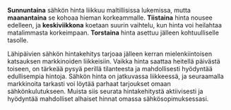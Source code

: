 **Sunnuntaina** sähkön hinta liikkuu maltillisissa lukemissa, mutta **maanantaina** se kohoaa hieman korkeammalle. **Tiistaina** hinta nousee edelleen, ja **keskiviikkona** koetaan suurin vaihtelu, kun hinta voi heilahtaa matalimmasta korkeimpaan. **Torstaina** hinta asettuu jälleen kohtuulliselle tasolle.

Lähipäivien sähkön hintakehitys tarjoaa jälleen kerran mielenkiintoisen katsauksen markkinoiden liikkeisiin. Vaikka hinta saattaa heitellä päivästä toiseen, on tärkeää pysyä perillä tilanteesta ja mahdollisesti hyödyntää edullisempia hintoja. Sähkön hinta on jatkuvassa liikkeessä, ja seuraamalla markkinoita tarkasti voi löytää parhaat tarjoukset omaan sähkönkulutukseen. Muista siis seurata hintakehitystä aktiivisesti ja hyödyntää mahdolliset alhaiset hinnat omassa sähkösopimuksessasi.